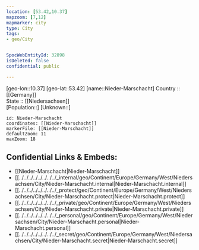 ```yaml
---
location: [53.42,10.37] 
mapzoom: [7,12] 
mapmarker: city 
type: City
tags:
- geo/City


SpocWebEntityId: 32898
isDeleted: false
confidential: public

---
```

[geo-lon::10.37] 
[geo-lat::53.42] 
[name::Nieder-Marschacht] 
Country :: [[Germany]]  
State :: [[Niedersachsen]]  
[Population::] 
[Unknown::] 


```leaflet
id: Nieder-Marschacht
coordinates: [[Nieder-Marschacht]] 
markerFile: [[Nieder-Marschacht]] 
defaultZoom: 11 
maxZoom: 18
```


## Confidential Links & Embeds: 
- [[Nieder-Marschacht|Nieder-Marschacht]]  
- [[../../../../../../../../_internal/geo/Continent/Europe/Germany/West/Niedersachsen/City/Nieder-Marschacht.internal|Nieder-Marschacht.internal]] 
- [[../../../../../../../../_protect/geo/Continent/Europe/Germany/West/Niedersachsen/City/Nieder-Marschacht.protect|Nieder-Marschacht.protect]] 
- [[../../../../../../../../_private/geo/Continent/Europe/Germany/West/Niedersachsen/City/Nieder-Marschacht.private|Nieder-Marschacht.private]] 
- [[../../../../../../../../_personal/geo/Continent/Europe/Germany/West/Niedersachsen/City/Nieder-Marschacht.personal|Nieder-Marschacht.personal]] 
- [[../../../../../../../../_secret/geo/Continent/Europe/Germany/West/Niedersachsen/City/Nieder-Marschacht.secret|Nieder-Marschacht.secret]] 
